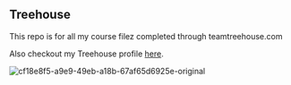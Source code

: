 ## Treehouse

This repo is for all my course filez completed through teamtreehouse.com

Also checkout my Treehouse profile [here](https://teamtreehouse.com/raymondjamescabrera).

![cf18e8f5-a9e9-49eb-a18b-67af65d6925e-original](https://cloud.githubusercontent.com/assets/12312917/17684842/a6b85f56-6313-11e6-96b4-0c091383e51d.jpeg)
